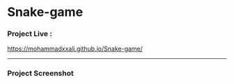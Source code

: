 # Snake-game

### Project Live :
https://mohammadxxali.github.io/Snake-game/

-------

### Project Screenshot
![]()

